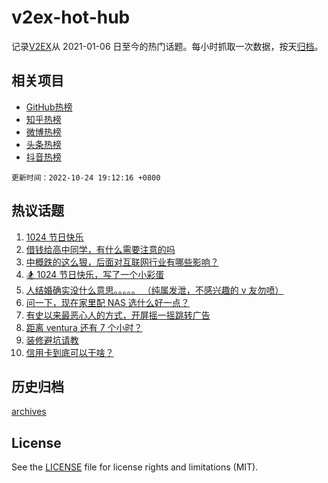 # v2ex-hot-hub

 记录[V2EX](https://www.v2ex.com/)从 2021-01-06 日至今的热门话题。每小时抓取一次数据，按天[归档](archives)。
 
 ## 相关项目

- [GitHub热榜](https://github.com/lonnyzhang423/github-hot-hub)
- [知乎热榜](https://github.com/lonnyzhang423/zhihu-hot-hub)
- [微博热榜](https://github.com/lonnyzhang423/weibo-hot-hub)
- [头条热榜](https://github.com/lonnyzhang423/toutiao-hot-hub)
- [抖音热榜](https://github.com/lonnyzhang423/douyin-hot-hub)


 `更新时间：2022-10-24 19:12:16 +0800`

## 热议话题

1. [1024 节日快乐](https://www.v2ex.com/t/889235)
1. [借钱给高中同学，有什么需要注意的吗](https://www.v2ex.com/t/889202)
1. [中概跌的这么狠，后面对互联网行业有哪些影响？](https://www.v2ex.com/t/889320)
1. [🏂 1024 节日快乐，写了一个小彩蛋](https://www.v2ex.com/t/889241)
1. [人结婚确实没什么意思。。。。。
（纯属发泄，不感兴趣的 v 友勿喷）](https://www.v2ex.com/t/889218)
1. [问一下，现在家里配 NAS 选什么好一点？](https://www.v2ex.com/t/889287)
1. [有史以来最恶心人的方式，开屏摇一摇跳转广告](https://www.v2ex.com/t/889339)
1. [距离 ventura 还有 7 个小时？](https://www.v2ex.com/t/889234)
1. [装修避坑请教](https://www.v2ex.com/t/889270)
1. [信用卡到底可以干啥？](https://www.v2ex.com/t/889399)

## 历史归档

[archives](archives)

## License

See the [LICENSE](LICENSE) file for license rights and limitations (MIT).
